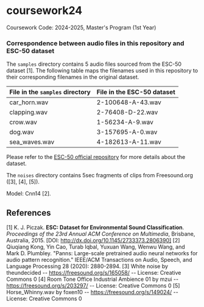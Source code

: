 # coursework24
Coursework Code: 2024-2025, Master's Program (1st Year)

### Correspondence between audio files in this repository and ESC-50 dataset

The `samples` directory contains 5 audio files sourced from the ESC-50 dataset [1]. The following table maps the filenames used in this repository to their corresponding filenames in the original dataset.

| File in the `samples` directory   | File in the ESC-50 dataset   |
| --------------------------------- | ---------------------------- |
|  car_horn.wav                     |  2-100648-A-43.wav           |
|  clapping.wav                     |  2-76408-D-22.wav            |
|  crow.wav                         |  1-56234-A-9.wav             |
|  dog.wav                          |  3-157695-A-0.wav            |
|  sea_waves.wav                    |  4-182613-A-11.wav           |

Please refer to the [ESC-50 official repository](https://github.com/karolpiczak/ESC-50) for more details about the dataset.

The `noises` directory contains 5sec fragments of clips from Freesound.org ([3], [4], [5]).

Model: Cnn14 [2].

## References
[1] K. J. Piczak. **ESC: Dataset for Environmental Sound Classification**. *Proceedings of the 23rd Annual ACM Conference on Multimedia*, Brisbane, Australia, 2015. [DOI: http://dx.doi.org/10.1145/2733373.2806390]
[2] Qiuqiang Kong, Yin Cao, Turab Iqbal, Yuxuan Wang, Wenwu Wang, and Mark D. Plumbley. "Panns: Large-scale pretrained audio neural networks for audio pattern recognition." IEEE/ACM Transactions on Audio, Speech, and Language Processing 28 (2020): 2880-2894.
[3] White noise by theundecided -- https://freesound.org/s/165058/ -- License: Creative Commons 0
[4] Room Tone Office Industrial Ambience 01 by mzui -- https://freesound.org/s/203297/ -- License: Creative Commons 0
[5] Horse_Whinny.wav by foxen10 -- https://freesound.org/s/149024/ -- License: Creative Commons 0